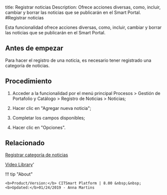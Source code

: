 title: Registrar noticias
Description: Ofrece acciones diversas, como, incluir, cambiar y borrar las noticias que se publicarán en el Smart Portal.
#Registrar noticias


Esta funcionalidad ofrece acciones diversas, como, incluir, cambiar y borrar las
noticias que se publicarán en el Smart Portal.

Antes de empezar
--------------------

Para hacer el registro de una noticia, es necesario tener registrado una
categoría de noticias.

Procedimiento
-----------------

1.  Acceder a la funcionalidad por el menú principal Procesos \> Gestión de
    Portafolio y Catálogo \> Registro de Noticias \> Noticias;

2.  Hacer clic en "Agregar nueva noticia";

3.  Completar los campos disponibles;

4.  Hacer clic en "Opciones".


Relacionado
-------

[Registrar categoría de noticias](/es-es/citsmart-esp-8/processes/portfolio-and-catalog/configuration/register-news-category.html)


<i class='fa fa-youtube-play  fa-2x' style='color:#97ce17;vertical-align: middle;'> </i> [Video Library](https://www.youtube.com/playlist?list=PLB5qK2uzf2RPUBXWp7r7A0YUQY07qkSrO)'

!!! tip "About"

    <b>Product/Version:</b> CITSmart Platform | 8.00 &nbsp;&nbsp;
    <b>Updated:</b>01/24/2019 - Anna Martins
